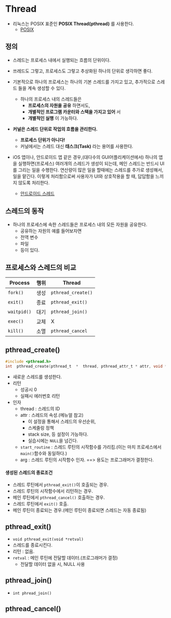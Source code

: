 # Thread
- 리눅스는 POSIX 표준인 **POSIX Thread(pthread)** 를 사용한다.
  - [POSIX](./알아야할_개념들.md)

## 정의
- 스레드는 프로세스 내에서 실행되는 흐름의 단위이다.
- 쓰레드도 그렇고, 프로세스도 그렇고 추상화된 하나의 단위로 생각하면 좋다.
- 기본적으로 하나의 프로세스는 하나의 기본 스레드를 가지고 있고, 추가적으로 스레드 들을 계속 생성할 수 있다.
  - 하나의 프로세스 내의 스레드들은
    - **프로세스의 자원을 공유** 하면서도,
    - **개별적인 프로그램 카운터와 스택을 가지고 있어** 서
    - **개별적인 실행** 이 가능하다.

- **커널은 스레드 단위로 작업의 흐름을 관리한다.**
  - **프로세스 단위가 아니다!**
  - 커널에서는 스레드 대신 **태스크(Task)** 라는 용어를 사용한다.

- iOS 앱이나, 안드로이드 앱 같은 경우,(대다수의 GUI어플리케이션에서) 하나의 앱을 실행하면(프로세스) 여러개의 스레드가 생성이 되는데, 메인 스레드는 반드시 UI를 그리는 일을 수행한다. 연산량이 많은 일을 할때에는 스레드를 추가로 생성해서, 일을 맡긴다. 이렇게 처리함으로써 사용자가 UI와 상호작용을 할 때, 답답함을 느끼지 않도록 처리한다.
  - [안드로이드 스레드](https://academy.realm.io/kr/posts/android-threading-background-tasks/)

## 스레드의 동작
- 하나의 프로세스에 속한 스레드들은 프로세스 내의 모든 자원을 공유한다.
  - 공유하는 자원의 예를 들어보자면
  - 전역 변수
  - 파일
  - 등이 있다.

## 프로세스와 스레드의 비교

| Process | 행위  | Thread  |
|---|---|---|
| `fork()`  | 생성  | `pthread_create()` |
| `exit()`  | 종료  | `pthread_exit()`  |
| `waitpid()`  | 대기  | `pthread_join()`  |
| `exec()`  | 교체  | X  |
| `kill()`  | 소멸  | `pthread_cancel`  |

## pthread_create()
```c
#include <pthread.h>
int  pthread_create(pthread_t  *  thread, pthread_attr_t * attr, void * (*start_routine)(void *), void * arg);
```
- 새로운 스레드를 생성한다.
- 리턴
  - 성공시 0
  - 실패시 에러번호 리턴
- 인자
  - thread : 스레드의 ID
  - attr : 스레드의 속성.(메뉴얼 참고)
    - 이 설정을 통해서 스레드의 우선순위,
    - 스케줄링 정책
    - stack size, 등 설정이 가능하다.
    - 실습시에는 `NULL`을 넘긴다.
  - `start_routine` : 스레드 루틴의 시작함수를 가리킴.(이는 마치 프로세스에서 `main()`함수와 동일하다.)
  - arg : 스레드 루틴의 시작함수 인자. ==> 용도는 프로그래머가 결정한다.

#### 생성된 스레드의 종료조건
- 스레드 루틴에서 `pthread_exit()`이 호출되는 경우.
- 스레드 루틴의 시작함수에서 리턴하는 경우.
- 메인 루틴에서 `pthread_cancel()` 호출하는 경우.
- 스레드 루틴에서 `exit()` 호출.
- 메인 루틴이 종료되는 경우.(메인 루틴이 종료되면 스레드는 자동 종료됨)

## pthread_exit()
- `void pthread_exit(void *retval)`
- 스레드를 종료시킨다.
- 리턴 : 없음.
- `retval` : 메인 루틴에 전달할 데이터.(프로그래머가 결정)
  - 전달할 데이터 없을 시, NULL 사용


## pthread_join()
- `int phread_join()`

## pthread_cancel()
